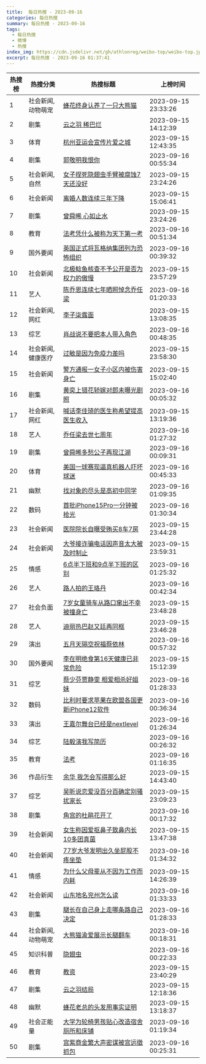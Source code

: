 ```yaml
---
title:  每日热搜 - 2023-09-16
categories: 每日热搜
summary: 每日热搜 - 2023-09-16
tags:
  - 每日热搜
  - 微博
  - 热搜
index_img: https://cdn.jsdelivr.net/gh/athlonreg/weibo-top/weibo-top.jpeg
excerpt: 每日热搜 - 2023-09-16 01:37:41
---
```


| 热搜榜 | 热搜分类 | 热搜标题 | 上榜时间 |
| --- | --- | --- | --- |
| 1 | 社会新闻,动物萌宠 | [蜂花终身认养了一只大熊猫](https://s.weibo.com/weibo%3Fq%3D%2523%E8%9C%82%E8%8A%B1%E7%BB%88%E8%BA%AB%E8%AE%A4%E5%85%BB%E4%BA%86%E4%B8%80%E5%8F%AA%E5%A4%A7%E7%86%8A%E7%8C%AB%2523) | 2023-09-15 23:33:26 | 
| 2 | 剧集 | [云之羽 稀巴烂](https://s.weibo.com/weibo%3Fq%3D%2523%E4%BA%91%E4%B9%8B%E7%BE%BD%20%E7%A8%80%E5%B7%B4%E7%83%82%2523) | 2023-09-15 14:12:39 | 
| 3 | 体育 | [杭州亚运会宣传片爱之城](https://s.weibo.com/weibo%3Fq%3D%2523%E6%9D%AD%E5%B7%9E%E4%BA%9A%E8%BF%90%E4%BC%9A%E5%AE%A3%E4%BC%A0%E7%89%87%E7%88%B1%E4%B9%8B%E5%9F%8E%2523) | 2023-09-15 12:43:35 | 
| 4 | 剧集 | [郭敬明我恨你](https://s.weibo.com/weibo%3Fq%3D%2523%E9%83%AD%E6%95%AC%E6%98%8E%E6%88%91%E6%81%A8%E4%BD%A0%2523) | 2023-09-16 00:55:34 | 
| 5 | 社会新闻,自然 | [女子捏死隐翅虫手臂被腐蚀7天还没好](https://s.weibo.com/weibo%3Fq%3D%2523%E5%A5%B3%E5%AD%90%E6%8D%8F%E6%AD%BB%E9%9A%90%E7%BF%85%E8%99%AB%E6%89%8B%E8%87%82%E8%A2%AB%E8%85%90%E8%9A%807%E5%A4%A9%E8%BF%98%E6%B2%A1%E5%A5%BD%2523) | 2023-09-15 23:24:26 | 
| 6 | 社会新闻 | [离婚人数连续三年下降](https://s.weibo.com/weibo%3Fq%3D%2523%E7%A6%BB%E5%A9%9A%E4%BA%BA%E6%95%B0%E8%BF%9E%E7%BB%AD%E4%B8%89%E5%B9%B4%E4%B8%8B%E9%99%8D%2523) | 2023-09-15 15:06:41 | 
| 7 | 剧集 | [曾舜晞 心如止水](https://s.weibo.com/weibo%3Fq%3D%2523%E6%9B%BE%E8%88%9C%E6%99%9E%20%E5%BF%83%E5%A6%82%E6%AD%A2%E6%B0%B4%2523) | 2023-09-15 23:24:26 | 
| 8 | 教育 | [法考凭什么被称为天下第一考](https://s.weibo.com/weibo%3Fq%3D%2523%E6%B3%95%E8%80%83%E5%87%AD%E4%BB%80%E4%B9%88%E8%A2%AB%E7%A7%B0%E4%B8%BA%E5%A4%A9%E4%B8%8B%E7%AC%AC%E4%B8%80%E8%80%83%2523) | 2023-09-16 00:51:34 | 
| 9 | 国外要闻 | [英国正式将瓦格纳集团列为恐怖组织](https://s.weibo.com/weibo%3Fq%3D%2523%E8%8B%B1%E5%9B%BD%E6%AD%A3%E5%BC%8F%E5%B0%86%E7%93%A6%E6%A0%BC%E7%BA%B3%E9%9B%86%E5%9B%A2%E5%88%97%E4%B8%BA%E6%81%90%E6%80%96%E7%BB%84%E7%BB%87%2523) | 2023-09-16 00:39:32 | 
| 10 | 社会新闻 | [北极鲶鱼核查不予公开是否为权力的傲慢](https://s.weibo.com/weibo%3Fq%3D%2523%E5%8C%97%E6%9E%81%E9%B2%B6%E9%B1%BC%E6%A0%B8%E6%9F%A5%E4%B8%8D%E4%BA%88%E5%85%AC%E5%BC%80%E6%98%AF%E5%90%A6%E4%B8%BA%E6%9D%83%E5%8A%9B%E7%9A%84%E5%82%B2%E6%85%A2%2523) | 2023-09-15 23:57:29 | 
| 11 | 艺人 | [陈乔恩连续七年晒照悼念乔任梁](https://s.weibo.com/weibo%3Fq%3D%2523%E9%99%88%E4%B9%94%E6%81%A9%E8%BF%9E%E7%BB%AD%E4%B8%83%E5%B9%B4%E6%99%92%E7%85%A7%E6%82%BC%E5%BF%B5%E4%B9%94%E4%BB%BB%E6%A2%81%2523) | 2023-09-16 01:20:33 | 
| 12 | 社会新闻,网红 | [李子柒露面](https://s.weibo.com/weibo%3Fq%3D%2523%E6%9D%8E%E5%AD%90%E6%9F%92%E9%9C%B2%E9%9D%A2%2523) | 2023-09-15 13:08:35 | 
| 13 | 综艺 | [肖战说不要把本人带入角色](https://s.weibo.com/weibo%3Fq%3D%2523%E8%82%96%E6%88%98%E8%AF%B4%E4%B8%8D%E8%A6%81%E6%8A%8A%E6%9C%AC%E4%BA%BA%E5%B8%A6%E5%85%A5%E8%A7%92%E8%89%B2%2523) | 2023-09-16 00:48:35 | 
| 14 | 社会新闻,健康医疗 | [过敏是因为免疫力差吗](https://s.weibo.com/weibo%3Fq%3D%2523%E8%BF%87%E6%95%8F%E6%98%AF%E5%9B%A0%E4%B8%BA%E5%85%8D%E7%96%AB%E5%8A%9B%E5%B7%AE%E5%90%97%2523) | 2023-09-15 23:58:30 | 
| 15 | 社会新闻 | [警方通报一女子小区内被伤害身亡](https://s.weibo.com/weibo%3Fq%3D%2523%E8%AD%A6%E6%96%B9%E9%80%9A%E6%8A%A5%E4%B8%80%E5%A5%B3%E5%AD%90%E5%B0%8F%E5%8C%BA%E5%86%85%E8%A2%AB%E4%BC%A4%E5%AE%B3%E8%BA%AB%E4%BA%A1%2523) | 2023-09-15 15:02:40 | 
| 16 | 剧集 | [黄奕上错花轿嫁对郎未曝光剧照](https://s.weibo.com/weibo%3Fq%3D%2523%E9%BB%84%E5%A5%95%E4%B8%8A%E9%94%99%E8%8A%B1%E8%BD%BF%E5%AB%81%E5%AF%B9%E9%83%8E%E6%9C%AA%E6%9B%9D%E5%85%89%E5%89%A7%E7%85%A7%2523) | 2023-09-16 00:05:32 | 
| 17 | 社会新闻,网红 | [喊话李佳琦的医生称希望提高医生收入](https://s.weibo.com/weibo%3Fq%3D%2523%E5%96%8A%E8%AF%9D%E6%9D%8E%E4%BD%B3%E7%90%A6%E7%9A%84%E5%8C%BB%E7%94%9F%E7%A7%B0%E5%B8%8C%E6%9C%9B%E6%8F%90%E9%AB%98%E5%8C%BB%E7%94%9F%E6%94%B6%E5%85%A5%2523) | 2023-09-15 13:19:36 | 
| 18 | 艺人 | [乔任梁去世七周年](https://s.weibo.com/weibo%3Fq%3D%2523%E4%B9%94%E4%BB%BB%E6%A2%81%E5%8E%BB%E4%B8%96%E4%B8%83%E5%91%A8%E5%B9%B4%2523) | 2023-09-16 01:27:32 | 
| 19 | 剧集 | [曾舜晞多愁公子再现江湖](https://s.weibo.com/weibo%3Fq%3D%2523%E6%9B%BE%E8%88%9C%E6%99%9E%E5%A4%9A%E6%84%81%E5%85%AC%E5%AD%90%E5%86%8D%E7%8E%B0%E6%B1%9F%E6%B9%96%2523) | 2023-09-16 00:09:31 | 
| 20 | 体育 | [美国一球赛现逼真机器人吓坏球迷](https://s.weibo.com/weibo%3Fq%3D%2523%E7%BE%8E%E5%9B%BD%E4%B8%80%E7%90%83%E8%B5%9B%E7%8E%B0%E9%80%BC%E7%9C%9F%E6%9C%BA%E5%99%A8%E4%BA%BA%E5%90%93%E5%9D%8F%E7%90%83%E8%BF%B7%2523) | 2023-09-16 00:45:33 | 
| 21 | 幽默 | [找对象的尽头是高初中同学](https://s.weibo.com/weibo%3Fq%3D%2523%E6%89%BE%E5%AF%B9%E8%B1%A1%E7%9A%84%E5%B0%BD%E5%A4%B4%E6%98%AF%E9%AB%98%E5%88%9D%E4%B8%AD%E5%90%8C%E5%AD%A6%2523) | 2023-09-16 01:09:35 | 
| 22 | 数码 | [首批iPhone15Pro一分钟被抢光](https://s.weibo.com/weibo%3Fq%3D%2523%E9%A6%96%E6%89%B9iPhone15Pro%E4%B8%80%E5%88%86%E9%92%9F%E8%A2%AB%E6%8A%A2%E5%85%89%2523) | 2023-09-16 01:30:34 | 
| 23 | 社会新闻 | [医院院长自曝受贿买8车7房](https://s.weibo.com/weibo%3Fq%3D%2523%E5%8C%BB%E9%99%A2%E9%99%A2%E9%95%BF%E8%87%AA%E6%9B%9D%E5%8F%97%E8%B4%BF%E4%B9%B08%E8%BD%A67%E6%88%BF%2523) | 2023-09-15 23:44:28 | 
| 24 | 社会新闻 | [大爷接诈骗电话因声音太大被及时制止](https://s.weibo.com/weibo%3Fq%3D%2523%E5%A4%A7%E7%88%B7%E6%8E%A5%E8%AF%88%E9%AA%97%E7%94%B5%E8%AF%9D%E5%9B%A0%E5%A3%B0%E9%9F%B3%E5%A4%AA%E5%A4%A7%E8%A2%AB%E5%8F%8A%E6%97%B6%E5%88%B6%E6%AD%A2%2523) | 2023-09-15 23:59:31 | 
| 25 | 情感 | [6点半下班和9点半下班的区别](https://s.weibo.com/weibo%3Fq%3D%25236%E7%82%B9%E5%8D%8A%E4%B8%8B%E7%8F%AD%E5%92%8C9%E7%82%B9%E5%8D%8A%E4%B8%8B%E7%8F%AD%E7%9A%84%E5%8C%BA%E5%88%AB%2523) | 2023-09-16 01:25:32 | 
| 26 | 艺人 | [路人拍的王珞丹](https://s.weibo.com/weibo%3Fq%3D%2523%E8%B7%AF%E4%BA%BA%E6%8B%8D%E7%9A%84%E7%8E%8B%E7%8F%9E%E4%B8%B9%2523) | 2023-09-16 00:42:34 | 
| 27 | 社会负面 | [7岁女童骑车从路口窜出不幸被撞身亡](https://s.weibo.com/weibo%3Fq%3D%25237%E5%B2%81%E5%A5%B3%E7%AB%A5%E9%AA%91%E8%BD%A6%E4%BB%8E%E8%B7%AF%E5%8F%A3%E7%AA%9C%E5%87%BA%E4%B8%8D%E5%B9%B8%E8%A2%AB%E6%92%9E%E8%BA%AB%E4%BA%A1%2523) | 2023-09-15 23:48:28 | 
| 28 | 艺人 | [迪丽热巴赵又廷再同框](https://s.weibo.com/weibo%3Fq%3D%2523%E8%BF%AA%E4%B8%BD%E7%83%AD%E5%B7%B4%E8%B5%B5%E5%8F%88%E5%BB%B7%E5%86%8D%E5%90%8C%E6%A1%86%2523) | 2023-09-15 23:46:28 | 
| 29 | 演出 | [五月天隔空祝福蔡依林](https://s.weibo.com/weibo%3Fq%3D%2523%E4%BA%94%E6%9C%88%E5%A4%A9%E9%9A%94%E7%A9%BA%E7%A5%9D%E7%A6%8F%E8%94%A1%E4%BE%9D%E6%9E%97%2523) | 2023-09-16 00:57:32 | 
| 30 | 国外要闻 | [李在明绝食第16天健康已非常危险](https://s.weibo.com/weibo%3Fq%3D%2523%E6%9D%8E%E5%9C%A8%E6%98%8E%E7%BB%9D%E9%A3%9F%E7%AC%AC16%E5%A4%A9%E5%81%A5%E5%BA%B7%E5%B7%B2%E9%9D%9E%E5%B8%B8%E5%8D%B1%E9%99%A9%2523) | 2023-09-15 15:12:39 | 
| 31 | 综艺 | [蔡少芬贾静雯 相爱相杀好姐妹](https://s.weibo.com/weibo%3Fq%3D%2523%E8%94%A1%E5%B0%91%E8%8A%AC%E8%B4%BE%E9%9D%99%E9%9B%AF%20%E7%9B%B8%E7%88%B1%E7%9B%B8%E6%9D%80%E5%A5%BD%E5%A7%90%E5%A6%B9%2523) | 2023-09-16 01:28:33 | 
| 32 | 数码 | [比利时要求苹果在欧盟各国更新iPhone12软件](https://s.weibo.com/weibo%3Fq%3D%2523%E6%AF%94%E5%88%A9%E6%97%B6%E8%A6%81%E6%B1%82%E8%8B%B9%E6%9E%9C%E5%9C%A8%E6%AC%A7%E7%9B%9F%E5%90%84%E5%9B%BD%E6%9B%B4%E6%96%B0iPhone12%E8%BD%AF%E4%BB%B6%2523) | 2023-09-16 00:36:34 | 
| 33 | 演出 | [王嘉尔舞台已经是nextlevel](https://s.weibo.com/weibo%3Fq%3D%2523%E7%8E%8B%E5%98%89%E5%B0%94%E8%88%9E%E5%8F%B0%E5%B7%B2%E7%BB%8F%E6%98%AFnextlevel%2523) | 2023-09-16 01:26:34 | 
| 34 | 综艺 | [陆毅演我写简历](https://s.weibo.com/weibo%3Fq%3D%2523%E9%99%86%E6%AF%85%E6%BC%94%E6%88%91%E5%86%99%E7%AE%80%E5%8E%86%2523) | 2023-09-16 00:26:32 | 
| 35 | 教育 | [法考](https://s.weibo.com/weibo%3Fq%3D%2523%E6%B3%95%E8%80%83%2523) | 2023-09-16 01:16:35 | 
| 36 | 作品衍生 | [余华 我怎会写得那么好](https://s.weibo.com/weibo%3Fq%3D%2523%E4%BD%99%E5%8D%8E%20%E6%88%91%E6%80%8E%E4%BC%9A%E5%86%99%E5%BE%97%E9%82%A3%E4%B9%88%E5%A5%BD%2523) | 2023-09-15 14:43:40 | 
| 37 | 综艺 | [吴昕说恋爱没百分百确定别骚扰家长](https://s.weibo.com/weibo%3Fq%3D%2523%E5%90%B4%E6%98%95%E8%AF%B4%E6%81%8B%E7%88%B1%E6%B2%A1%E7%99%BE%E5%88%86%E7%99%BE%E7%A1%AE%E5%AE%9A%E5%88%AB%E9%AA%9A%E6%89%B0%E5%AE%B6%E9%95%BF%2523) | 2023-09-15 23:09:23 | 
| 38 | 剧集 | [角宫的杜鹃花开了](https://s.weibo.com/weibo%3Fq%3D%2523%E8%A7%92%E5%AE%AB%E7%9A%84%E6%9D%9C%E9%B9%83%E8%8A%B1%E5%BC%80%E4%BA%86%2523) | 2023-09-16 00:17:32 | 
| 39 | 社会新闻 | [女生称因爱抠鼻子致鼻内长10多团真菌](https://s.weibo.com/weibo%3Fq%3D%2523%E5%A5%B3%E7%94%9F%E7%A7%B0%E5%9B%A0%E7%88%B1%E6%8A%A0%E9%BC%BB%E5%AD%90%E8%87%B4%E9%BC%BB%E5%86%85%E9%95%BF10%E5%A4%9A%E5%9B%A2%E7%9C%9F%E8%8F%8C%2523) | 2023-09-15 13:47:38 | 
| 40 | 社会新闻 | [77岁大爷发明出久坐屁股不疼坐垫](https://s.weibo.com/weibo%3Fq%3D%252377%E5%B2%81%E5%A4%A7%E7%88%B7%E5%8F%91%E6%98%8E%E5%87%BA%E4%B9%85%E5%9D%90%E5%B1%81%E8%82%A1%E4%B8%8D%E7%96%BC%E5%9D%90%E5%9E%AB%2523) | 2023-09-16 01:34:32 | 
| 41 | 情感 | [为什么父母辈从不因为工作而内耗](https://s.weibo.com/weibo%3Fq%3D%2523%E4%B8%BA%E4%BB%80%E4%B9%88%E7%88%B6%E6%AF%8D%E8%BE%88%E4%BB%8E%E4%B8%8D%E5%9B%A0%E4%B8%BA%E5%B7%A5%E4%BD%9C%E8%80%8C%E5%86%85%E8%80%97%2523) | 2023-09-15 14:26:39 | 
| 42 | 社会新闻 | [山东地名兖州怎么读](https://s.weibo.com/weibo%3Fq%3D%2523%E5%B1%B1%E4%B8%9C%E5%9C%B0%E5%90%8D%E5%85%96%E5%B7%9E%E6%80%8E%E4%B9%88%E8%AF%BB%2523) | 2023-09-16 01:33:33 | 
| 43 | 剧集 | [腿长在自己身上走哪条路自己决定](https://s.weibo.com/weibo%3Fq%3D%2523%E8%85%BF%E9%95%BF%E5%9C%A8%E8%87%AA%E5%B7%B1%E8%BA%AB%E4%B8%8A%E8%B5%B0%E5%93%AA%E6%9D%A1%E8%B7%AF%E8%87%AA%E5%B7%B1%E5%86%B3%E5%AE%9A%2523) | 2023-09-16 01:28:33 | 
| 44 | 社会新闻,动物萌宠 | [大熊猫渝爱展示长腿翻车](https://s.weibo.com/weibo%3Fq%3D%2523%E5%A4%A7%E7%86%8A%E7%8C%AB%E6%B8%9D%E7%88%B1%E5%B1%95%E7%A4%BA%E9%95%BF%E8%85%BF%E7%BF%BB%E8%BD%A6%2523) | 2023-09-16 00:18:31 | 
| 45 | 知识科普 | [隐翅虫](https://s.weibo.com/weibo%3Fq%3D%2523%E9%9A%90%E7%BF%85%E8%99%AB%2523) | 2023-09-16 00:22:33 | 
| 46 | 教育 | [教资](https://s.weibo.com/weibo%3Fq%3D%2523%E6%95%99%E8%B5%84%2523) | 2023-09-15 23:40:29 | 
| 47 | 剧集 | [云之羽结局](https://s.weibo.com/weibo%3Fq%3D%2523%E4%BA%91%E4%B9%8B%E7%BE%BD%E7%BB%93%E5%B1%80%2523) | 2023-09-15 12:18:36 | 
| 48 | 幽默 | [蜂花老总的头发用事实证明](https://s.weibo.com/weibo%3Fq%3D%2523%E8%9C%82%E8%8A%B1%E8%80%81%E6%80%BB%E7%9A%84%E5%A4%B4%E5%8F%91%E7%94%A8%E4%BA%8B%E5%AE%9E%E8%AF%81%E6%98%8E%2523) | 2023-09-15 13:18:37 | 
| 49 | 社会正能量 | [大学为轮椅男孩贴心改造宿舍厕所和床铺](https://s.weibo.com/weibo%3Fq%3D%2523%E5%A4%A7%E5%AD%A6%E4%B8%BA%E8%BD%AE%E6%A4%85%E7%94%B7%E5%AD%A9%E8%B4%B4%E5%BF%83%E6%94%B9%E9%80%A0%E5%AE%BF%E8%88%8D%E5%8E%95%E6%89%80%E5%92%8C%E5%BA%8A%E9%93%BA%2523) | 2023-09-16 01:19:34 | 
| 50 | 剧集 | [宫紫商金繁大声密谋被宫远徵抓包](https://s.weibo.com/weibo%3Fq%3D%2523%E5%AE%AB%E7%B4%AB%E5%95%86%E9%87%91%E7%B9%81%E5%A4%A7%E5%A3%B0%E5%AF%86%E8%B0%8B%E8%A2%AB%E5%AE%AB%E8%BF%9C%E5%BE%B5%E6%8A%93%E5%8C%85%2523) | 2023-09-16 00:25:31 | 
